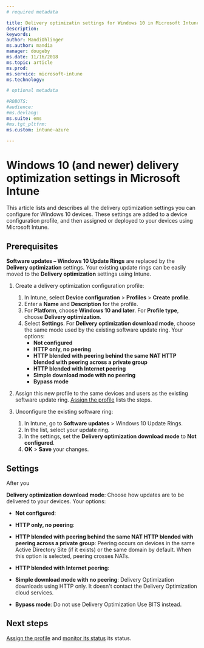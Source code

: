 ```yaml
---
# required metadata

title: Delivery optimizatin settings for Windows 10 in Microsoft Intune - Azure | Microsoft Docs
description: 
keywords:
author: MandiOhlinger
ms.author: mandia
manager: dougeby
ms.date: 11/16/2018
ms.topic: article
ms.prod:
ms.service: microsoft-intune
ms.technology:

# optional metadata

#ROBOTS:
#audience:
#ms.devlang:
ms.suite: ems
#ms.tgt_pltfrm:
ms.custom: intune-azure

---
```


# Windows 10 (and newer) delivery optimization settings in Microsoft Intune

This article lists and describes all the delivery optimization settings you can configure for Windows 10 devices. These settings are added to a device configuration profile, and then assigned or deployed to your devices using Microsoft Intune.

## Prerequisites

**Software updates – Windows 10 Update Rings** are replaced by the **Delivery optimization** settings. Your existing update rings can be easily moved to the **Delivery optimization** settings using Intune.

1. Create a delivery optimization configuration profile:

    1. In Intune, select **Device configuration** > **Profiles** > **Create profile**.
    2. Enter a **Name** and **Description** for the profile.
    3. For **Platform**, choose **Windows 10 and later**. For **Profile type**, choose **Delivery optimization**.
    4. Select **Settings**. For **Delivery optimization download mode**, choose the same mode used by the existing software update ring. Your options:
        - **Not configured​**
        - **HTTP only, no peering​**
        - **HTTP blended with peering behind the same NAT HTTP blended with peering across a private group​**
        - **HTTP blended with Internet peering​**
        - **Simple download mode with no peering​**
        - **Bypass mode**

2. Assign this new profile to the same devices and users as the existing software update ring. [Assign the profile](device-profile-assign.md) lists the steps.
3. Unconfigure the existing software ring:
    1. In Intune, go to **Software updates** > Windows 10 Update Rings.
    2. In the list, select your update ring.
    3. In the settings, set the **Delivery optimization download mode** to **Not configured**.
    4. **OK** > **Save** your changes.

## Settings

After you 

**Delivery optimization download mode**: Choose how updates are to be delivered to your devices. Your options: 

- **Not configured​**: 

- **HTTP only, no peering​**: 

- **HTTP blended with peering behind the same NAT HTTP blended with peering across a private group​**: Peering occurs on devices in the same Active Directory Site (if it exists) or the same domain by default. When this option is selected, peering crosses NATs.

- **HTTP blended with Internet peering​**: 

- **Simple download mode with no peering​**: Delivery Optimization downloads using HTTP only. It doesn't contact the Delivery Optimization cloud services.

- **Bypass mode**: Do not use Delivery Optimization Use BITS instead.


## Next steps
[Assign the profile](device-profile-assign.md) and [monitor its status](device-profile-monitor.md) its status.